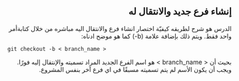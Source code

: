 ## <div dir=rtl>  إنشاء فرع جديد والانتقال له </div>

<div dir=rtl>

الدرس هو شرح لطريقه كيفيّة اختصار انشاء فرع والانتقال اليه مباشره من خلال كتابةأمر واحد فقط. ويتم ذلك بإضافة علامة (b-) كما هو موضح ادناه:

 </div>

` git checkout -b < branch_name > `

<div dir=rtl>
بحيث أن < branch_name > هو اسم الفرع الجديد المراد تسميته والإنتقال إليه فورًا. ويجب أن يكون الأسم لم يتم تسميته مسبقًا في اي فرع آخر بنفس المشروع.
</div>